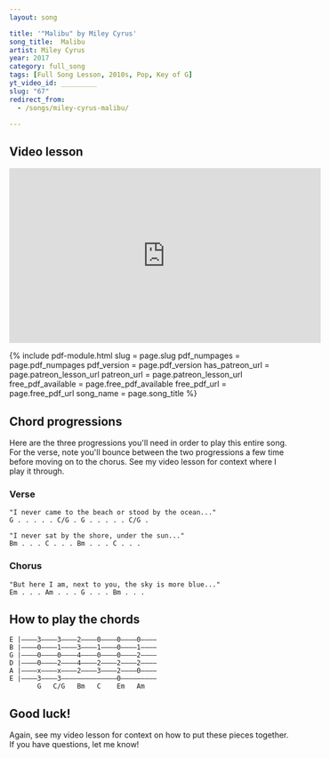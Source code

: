 ```yaml
---
layout: song

title: '"Malibu" by Miley Cyrus'
song_title:  Malibu
artist: Miley Cyrus
year: 2017
category: full_song
tags: [Full Song Lesson, 2010s, Pop, Key of G]
yt_video_id: _________
slug: "67"
redirect_from:
  - /songs/miley-cyrus-malibu/

---
```


## Video lesson

<iframe width="560" height="315" src="https://www.youtube.com/embed/F9gab3_AywE?showinfo=0" frameborder="0" allowfullscreen></iframe>

{% include pdf-module.html slug = page.slug pdf_numpages = page.pdf_numpages pdf_version = page.pdf_version has_patreon_url = page.patreon_lesson_url patreon_url = page.patreon_lesson_url free_pdf_available = page.free_pdf_available free_pdf_url = page.free_pdf_url song_name = page.song_title %}

## Chord progressions

Here are the three progressions you'll need in order to play this entire song. For the verse, note you'll bounce between the two progressions a few time before moving on to the chorus. See my video lesson for context where I play it through.

### Verse

    "I never came to the beach or stood by the ocean..."
    G . . . . . C/G . G . . . . . C/G .

    "I never sat by the shore, under the sun..."
    Bm . . . C . . . Bm . . . C . . .

### Chorus

    "But here I am, next to you, the sky is more blue..."
    Em . . . Am . . . G . . . Bm . . .

## How to play the chords

    E |––––3––––3––––2––––0––––0––––0––––
    B |––––0––––1––––3––––1––––0––––1––––
    G |––––0––––0––––4––––0––––0––––2––––
    D |––––0––––2––––4––––2––––2––––2––––
    A |––––x––––x––––2––––3––––2––––0––––
    E |––––3––––3––––––––––––––0–––––––––
           G   C/G   Bm   C    Em   Am   

## Good luck!

Again, see my video lesson for context on how to put these pieces together. If you have questions, let me know!

